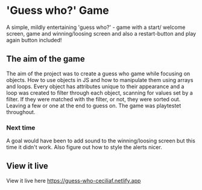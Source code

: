 # 'Guess who?' Game
A simple, mildly entertaining 'guess who?' - game with a start/ welcome screen, game and winning/loosing screen and also a restart-button and play again button included! 

## The aim of the game
The aim of the project was to create a guess who game while focusing on objects. How to use objects in JS and how to manipulate them using arrays and loops. Every object has attributes unique to their appearance and a loop was created to filter through each object, scanning for values set by a filter. If they were matched with the filter, or not, they were sorted out. Leaving a few or one at the end to guess on. The game was playtestet throughout. 

### Next time
A goal would have been to add sound to the winning/loosing screen but this time it didn't work. Also figure out how to style the alerts nicer. 


## View it live
View it live here 
https://guess-who-ceciliaf.netlify.app
